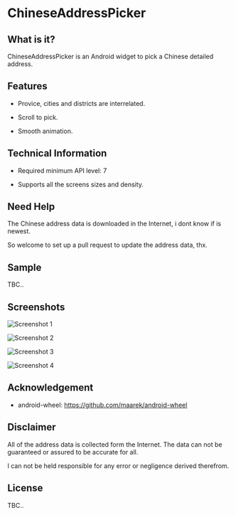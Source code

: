 # ChineseAddressPicker
## What is it?
ChineseAddressPicker is an Android widget to pick a Chinese detailed address.

## Features

* Provice, cities and districts are interrelated.

* Scroll to pick.

* Smooth animation.

## Technical Information

* Required minimum API level: 7

* Supports all the screens sizes and density.

## Need Help

The Chinese address data is downloaded in the Internet, i dont know if is newest.

So welcome to set up a pull request to update the address data, thx.

## Sample

TBC..

## Screenshots

![Screenshot 1](https://raw.githubusercontent.com/celerysoft/README/master/ChineseAddressPicker/sc01.png "Screenshot 1")

![Screenshot 2](https://raw.githubusercontent.com/celerysoft/README/master/ChineseAddressPicker/sc02.png "Screenshot 2")

![Screenshot 3](https://raw.githubusercontent.com/celerysoft/README/master/ChineseAddressPicker/sc03.png "Screenshot 3")

![Screenshot 4](https://raw.githubusercontent.com/celerysoft/README/master/ChineseAddressPicker/sc04.png "Screenshot 4")

## Acknowledgement

* android-wheel: https://github.com/maarek/android-wheel

## Disclaimer

All of the address data is collected form the Internet. The data can not be guaranteed or assured to be accurate for all.

I can not be held responsible for any error or negligence derived therefrom.

## License

TBC..
